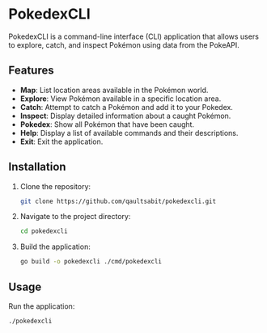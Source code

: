 # PokedexCLI

PokedexCLI is a command-line interface (CLI) application that allows users to explore, catch, and inspect Pokémon using data from the PokeAPI.

## Features

- **Map**: List location areas available in the Pokémon world.
- **Explore**: View Pokémon available in a specific location area.
- **Catch**: Attempt to catch a Pokémon and add it to your Pokedex.
- **Inspect**: Display detailed information about a caught Pokémon.
- **Pokedex**: Show all Pokémon that have been caught.
- **Help**: Display a list of available commands and their descriptions.
- **Exit**: Exit the application.

## Installation

1. Clone the repository:
   ```sh
   git clone https://github.com/qaultsabit/pokedexcli.git
   ```
2. Navigate to the project directory:
   ```sh
   cd pokedexcli
   ```
3. Build the application:
   ```sh
   go build -o pokedexcli ./cmd/pokedexcli
   ```

## Usage

Run the application:

```sh
./pokedexcli

```
